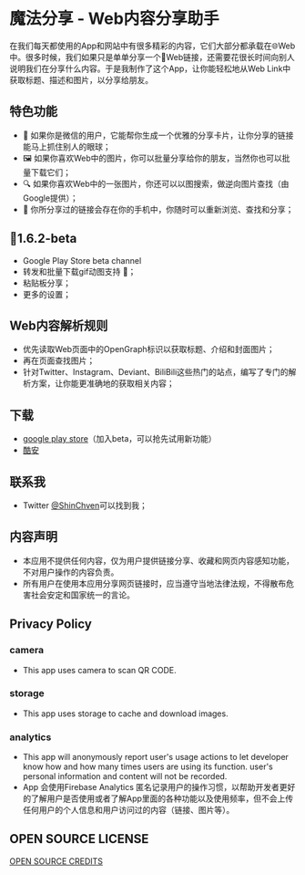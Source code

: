 # 魔法分享 - Web内容分享助手

在我们每天都使用的App和网站中有很多精彩的内容，它们大部分都承载在🌐Web中。很多时候，我们如果只是单单分享一个🔗Web链接，还需要花很长时间向别人说明我们在分享什么内容。于是我制作了这个App，让你能轻松地从Web Link中获取标题、描述和图片，以分享给朋友。

## 特色功能

- 💬 如果你是微信的用户，它能帮你生成一个优雅的分享卡片，让你分享的链接能马上抓住别人的眼球；
- 🖼️ 如果你喜欢Web中的图片，你可以批量分享给你的朋友，当然你也可以批量下载它们；
- 🔍 如果你喜欢Web中的一张图片，你还可以以图搜索，做逆向图片查找（由Google提供）；
- 📇 你所分享过的链接会存在你的手机中，你随时可以重新浏览、查找和分享；

## 🔄1.6.2-beta

- Google Play Store beta channel
- 转发和批量下载gif动图支持 🍻；
- 粘贴板分享；
- 更多的设置；

## Web内容解析规则

- 优先读取Web页面中的OpenGraph标识以获取标题、介绍和封面图片；
- 再在页面查找图片；
- 针对Twitter、Instagram、Deviant、BiliBili这些热门的站点，编写了专门的解析方案，让你能更准确地的获取相关内容；

## 下载

- [google play store](https://play.google.com/store/apps/details?id=net.atlassc.shinchven.sharemoments)（加入beta，可以抢先试用新功能）
- [酷安](https://www.coolapk.com/apk/net.atlassc.shinchven.sharemoments)

## 联系我

- Twitter [@ShinChven](https://twitter.com/ShinChven)可以找到我；

## 内容声明

- 本应用不提供任何内容，仅为用户提供链接分享、收藏和网页内容感知功能，不对用户操作的内容负责。
- 所有用户在使用本应用分享网页链接时，应当遵守当地法律法规，不得散布危害社会安定和国家统一的言论。

## Privacy Policy

### camera

- This app uses camera to scan QR CODE.

### storage

- This app uses storage to cache and download images.

### analytics

- This app will anonymously report user's usage actions to let developer know how and how many times users are using its function. user's personal information and content will not be recorded.
- App 会使用Firebase Analytics 匿名记录用户的操作习惯，以帮助开发者更好的了解用户是否使用或者了解App里面的各种功能以及使用频率，但不会上传任何用户的个人信息和用户访问过的内容（链接、图片等）。


## OPEN SOURCE LICENSE

[OPEN SOURCE CREDITS](OpenSourceCredits.md)
